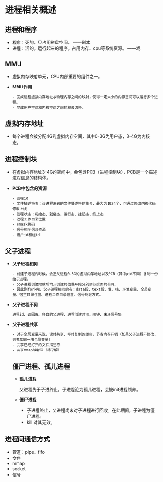 # **进程相关概述**

## **进程和程序**

- 程序：死的。只占用磁盘空间。	――剧本
- 进程：活的。运行起来的程序。占用内存、cpu等系统资源。  ――戏

## **MMU**

- 虚拟内存映射单元，CPU内部重要的组件之一。

- **MMU作用**

  ```
  - 完成进程虚拟内存地址与物理内存之间的映射，使得一定大小的内存空间可以运行多个进程。
  - 完成用户空间和内核空间之间的权级切换。
  ```

## **虚拟内存地址**

- 每个进程会被分配4G的虚拟内存空间，其中0-3G为用户态，3-4G为内核态。

## **进程控制块**

- 在虚拟内存地址3-4G的空间中，会包含PCB（进程控制块），PCB是一个描述进程信息的结构体。

- **PCB中包含的资源**

  ```
  - 进程id
  - 文件描述符表：该进程用到的文件描述符的集合，最大为1024个，可通过修改内核代码修改上线
  - 进程状态：初始态、就绪态、运行态、挂起态、终止态
  - 进程工作目录位置
  - umask掩码
  - 信号相关信息资源
  - 用户id和组id
  ```

## **父子进程**

- **父子进程相同**

  ```
  - 创建子进程的时候，会把父进程0-3G的虚拟内存地址以及PCB（其中pid不同）复制一份给子进程。
  - 父子进程创建完成后均从创建的位置开始分别执行后面的代码。
  - 因此刚fork完，父子进程相同的有：data段、text段、堆、栈、环境变量、全局变量、宿主目录位置、进程工作目录位置、信号处理方式。
  ```

- **父子进程不同**

  ```
  进程id、返回值、各自的父进程、进程创建时间、闹钟、未决信号集
  ```

- **父子进程共享**

  ```
  - 对于全局变量来说，读时共享、写时复制的原则，节省内存开销（如果父子进程不修改，则共享同一块全局变量）
  - 共享已经打开的文件描述符
  - 共享mmap映射区（待了解）
  ```

  ## **僵尸进程、孤儿进程**

  - **孤儿进程**

  	父进程先于子进终止，子进程沦为孤儿进程，会被init进程领养。

  - **僵尸进程**

  	- 子进程终止，父进程尚未对子进程进行回收，在此期间，子进程为僵尸进程。
  	- kill 对其无效。



## **进程间通信方式**

- 管道：pipe、fifo
- 文件
- mmap
- socket
- 信号